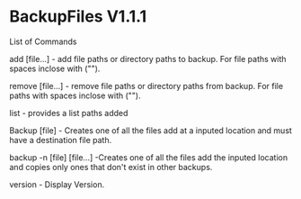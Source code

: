 # BackupFiles V1.1.1


List of Commands

add [file...] - add file paths or directory paths to backup. For file paths with spaces inclose with ("").

remove [file...] - remove file paths or directory paths from backup. For file paths with spaces inclose with ("").

list - provides a list paths added

Backup [file] - Creates one of all the files add at a inputed location and must have a destination file path.

backup -n [file] [file...] -Creates one of all the files add the inputed location and copies only ones that don't exist in other backups.

version - Display Version.
